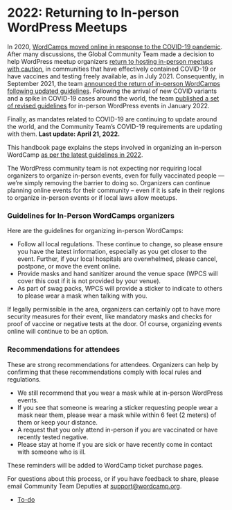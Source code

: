 # 2022: Returning to In-person WordPress Meetups

In 2020, [WordCamps moved online in response to the COVID-19 pandemic](https://make.wordpress.org/community/2020/03/11/new-recommendations-for-event-organizers-in-light-of-covid-19/). After many discussions, the Global Community Team made a decision to help WordPress meetup organizers [return to hosting in-person meetups with caution](https://make.wordpress.org/community/2021/07/01/in-person-meetup-events-for-vaccinated-community-members/), in communities that have effectively contained COVID-19 or have vaccines and testing freely available, as in July 2021. Consequently, in September 2021, the team [announced the return of in-person WordCamps following updated guidelines](https://make.wordpress.org/community/2021/09/13/announcement-updated-guidelines-for-in-person-wordcamps/). Following the arrival of new COVID variants and a spike in COVID-19 cases around the world, the team [published a set of revised guidelines](https://make.wordpress.org/community/2022/01/24/updated-guidelines-for-in-person-wordcamps-and-meetups-2022) for in-person WordPress events in January 2022.

Finally, as mandates related to COVID-19 are continuing to update around the world, and the Community Team’s COVID-19 requirements are updating with them. **Last update: April 21, 2022.**

This handbook page explains the steps involved in organizing an in-person WordCamp [as per the latest guidelines in 2022](https://make.wordpress.org/community/2022/04/21/announcement-updated-covid-19-guidelines-for-official-wordpress-events/).

The WordPress community team is not expecting nor requiring local organizers to organize in-person events, even for fully vaccinated people — we’re simply removing the barrier to doing so. Organizers can continue planning online events for their community – even if it is safe in their regions to organize in-person events or if local laws allow meetups. 

### Guidelines for In-Person WordCamps organizers

Here are the guidelines for organizing in-person WordCamps:

*   Follow all local regulations. These continue to change, so please ensure you have the latest information, especially as you get closer to the event. Further, if your local hospitals are overwhelmed, please cancel, postpone, or move the event online.
*   Provide masks and hand sanitizer around the venue space (WPCS will cover this cost if it is not provided by your venue).
*   As part of swag packs, WPCS will provide a sticker to indicate to others to please wear a mask when talking with you.

If legally permissible in the area, organizers can certainly opt to have more security measures for their event, like mandatory masks and checks for proof of vaccine or negative tests at the door. Of course, organizing events online will continue to be an option.

### **Recommendations for attendees**

These are strong recommendations for attendees. Organizers can help by confirming that these recommendations comply with local rules and regulations.

*   We still recommend that you wear a mask while at in-person WordPress events.
*   If you see that someone is wearing a sticker requesting people wear a mask near them, please wear a mask while within 6 feet (2 meters) of them or keep your distance.
*   A request that you only attend in-person if you are vaccinated or have recently tested negative.
*   Please stay at home if you are sick or have recently come in contact with someone who is ill.

These reminders will be added to WordCamp ticket purchase pages.  

For questions about this process, or if you have feedback to share, please email Community Team Deputies at support@wordcamp.org.

*   [To-do](# "To-do")